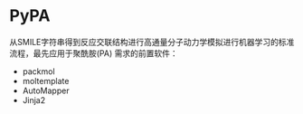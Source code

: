 # PyPA
从SMILE字符串得到反应交联结构进行高通量分子动力学模拟进行机器学习的标准流程，最先应用于聚酰胺\(PA\)
需求的前置软件：
- packmol
- moltemplate
- AutoMapper
- Jinja2

